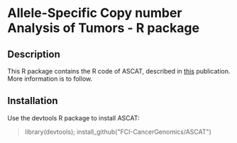Allele-Specific Copy number Analysis of Tumors - R package
======

Description
--------
This R package contains the R code of ASCAT, described in [this](http://www.ncbi.nlm.nih.gov/pubmed/20837533) publication. More information is to follow.

Installation
--------
Use the devtools R package to install ASCAT:

  > library(devtools); install_github("FCI-CancerGenomics/ASCAT")
